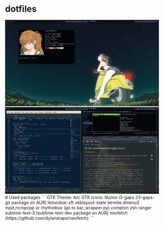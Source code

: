 # dotfiles
<img src='main.png'>

<img src='pseudowork.png'>
# Used packages
```
GTK Theme: Arc
GTK Icons: Numix
i3-gaps (i3-gaps-git package on AUR)
lemonbar-xft
xkblayout-state
termite
dmenu2
mpd,ncmpcpp or rhythmbox (go to bar_wrapper.py)
compton
zsh
ranger
sublime-text-3 (sublime-text-dev package on AUR)
neofetch (https://github.com/dylanaraps/neofetch)
```
